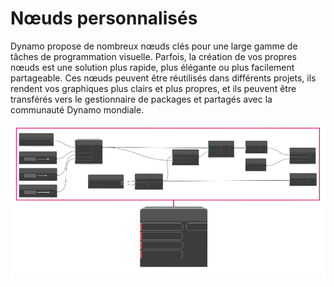 # Nœuds personnalisés

Dynamo propose de nombreux nœuds clés pour une large gamme de tâches de programmation visuelle. Parfois, la création de vos propres nœuds est une solution plus rapide, plus élégante ou plus facilement partageable. Ces nœuds peuvent être réutilisés dans différents projets, ils rendent vos graphiques plus clairs et plus propres, et ils peuvent être transférés vers le gestionnaire de packages et partagés avec la communauté Dynamo mondiale.

![](<../images/6-1/customNodes1 (1).png>)

